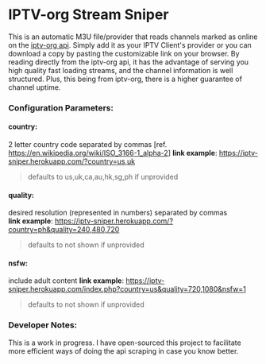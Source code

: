 # IPTV-org Stream Sniper

This is an automatic M3U file/provider that reads channels marked as online on the [iptv-org api](https://github.com/iptv-org/api). Simply add it as your IPTV Client's provider or you can download a copy by pasting the customizable link on your browser. By reading directly from the iptv-org api, it has the advantage of serving you high quality fast loading streams, and the channel information is well structured. Plus, this being from iptv-org, there is a higher guarantee of channel uptime.

### Configuration Parameters:
#### country:  
2 letter country code separated by commas [ref. <https://en.wikipedia.org/wiki/ISO_3166-1_alpha-2>]
   **link example**: <https://iptv-sniper.herokuapp.com/?country=us,uk​>  
   >defaults to us,uk,ca,au,hk,sg,ph if unprovided​
#### quality:  
desired resolution (represented in numbers) separated by commas  
   **link example**: <https://iptv-sniper.herokuapp.com/?country=ph&quality=240,480,720​>
   >defaults to not shown if unprovided​
#### nsfw:  
include adult content
   **link example**: <https://iptv-sniper.herokuapp.com/index.php?country=us&quality=720,1080&nsfw=1​>  
   >defaults to not shown if unprovided​

### Developer Notes:
This is a work in progress. I have open-sourced this project to facilitate more efficient ways of doing the api scraping in case you know better.